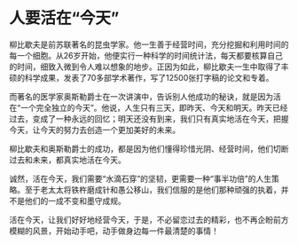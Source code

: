 # 人要活在“今天”

柳比歇夫是前苏联著名的昆虫学家。他一生善于经营时间，充分挖掘和利用时间的每一个细胞。从26岁开始，他便实行一种科学的时间统计法，每天都要核算自己的时间，细致入微到令人难以想象的地步。正因为如此，柳比歇夫一生中取得了丰硕的科学成果，发表了70多部学术著作，写了12500张打字稿的论文和专着。 

 而著名的医学家奥斯勒爵士在一次讲演中，告诉别人他成功的秘诀，就是因为活在“一个完全独立的今天”。他说，人生只有三天，即昨天、今天和明天。昨天已经过去，变成了一种永远的回忆；明天还没有到来，我们只有真实地活在今天，把握今天，让今天的努力去创造一个更加美好的未来。 

 柳比歇夫和奥斯勒爵士的成功，都是因为他们懂得珍惜光阴、经营时间，他们切断过去和未来，都真实地活在今天。 

 诚然，活在今天，我们需要“水滴石穿”的坚韧，更需要一种“事半功倍”的人生策略。至于老太太将铁杵磨成针和愚公移山，我们信服的是他们那种顽强的执着，并不是他们的一成不变和墨守成规。 

 活在今天，让我们好好地经营今天，于是，不必留恋过去的精彩，也不再企盼前方模糊的风景，开始动手吧，动手做身边每一件最清楚的事情！
  